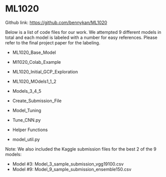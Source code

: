 # ML1020

Github link: https://github.com/bennykan/ML1020

Below is a list of code files for our work. We attempted 9 different models in total and each model is labeled with a number for easy references. Please refer to the final project paper for the labeling.

- ML1020_Base_Model

- Ml1020_Colab_Example

- ML1020_Initial_GCP_Exploration

- ML1020_MOdels1_1_2

- Models_3_4_5

- Create_Submission_File

- Model_Tuning

- Tune_CNN.py

- Helper Functions

- model_util.py

Note: We also included the Kaggle submission files for the best 2 of the 9 models:
- Model #3: Model_3_sample_submission_vgg19100.csv
- Model #9: Model_9_sample_submission_ensemble150.csv


